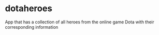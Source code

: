# dotaheroes
App that has a collection of all heroes from the online game Dota with their corresponding information
